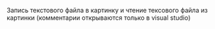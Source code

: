 Запись текстового файла в картинку и чтение тексового файла из картинки
(комментарии открываются только в visual studio)
